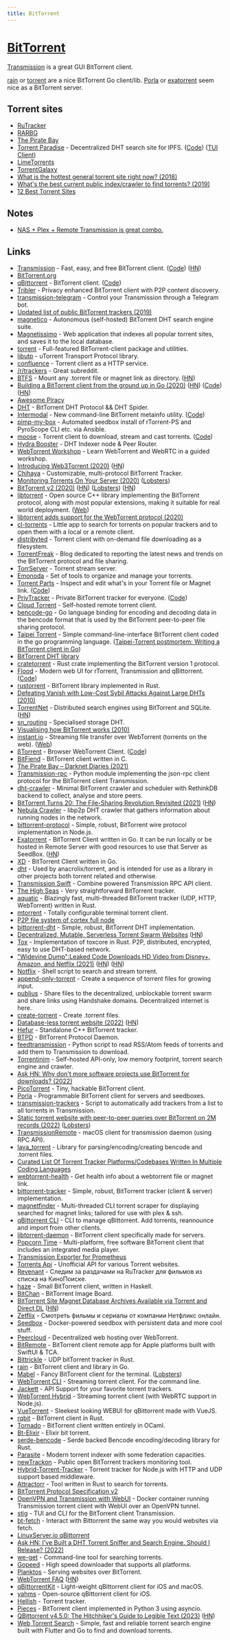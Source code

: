 ```yaml
---
title: BitTorrent
---
```


# [BitTorrent](https://en.wikipedia.org/wiki/BitTorrent)

[Transmission](https://transmissionbt.com/) is a great GUI BitTorrent client.

[rain](https://github.com/cenkalti/rain) or [torrent](https://github.com/anacrolix/torrent) are a nice BitTorrent Go client/lib. [Porla](https://github.com/porla/porla) or [exatorrent](https://github.com/varbhat/exatorrent) seem nice as a BitTorrent server.

## Torrent sites

- [RuTracker](https://rutracker.org/forum/index.php)
- [RARBG](https://rarbgmirror.org/torrents.php)
- [The Pirate Bay](https://www.tpbproxypirate.com/)
- [Torrent Paradise](https://torrent-paradise.ml/) - Decentralized DHT search site for IPFS. ([Code](https://github.com/urbanguacamole/torrent-paradise)) ([TUI Client](https://github.com/varbhat/torpar))
- [LimeTorrents](https://ww2.limetorrents.cyou/)
- [TorrentGalaxy](https://torrentgalaxy.to/)
- [What is the hottest general torrent site right now? (2018)](https://www.reddit.com/r/Piracy/comments/9vy0oe/what_is_the_hottest_general_torrent_site_right_now/)
- [What's the best current public index/crawler to find torrents? (2019)](https://www.reddit.com/r/trackers/comments/ebz8w9/whats_the_best_current_public_indexcrawler_to/)
- [12 Best Torrent Sites](https://www.vpnmentor.com/blog/10-best-torrent-websites/)

## Notes

- [NAS + Plex + Remote Transmission is great combo.](https://twitter.com/jasonpjason/status/1516594279287865353)

## Links

- [Transmission](https://transmissionbt.com/) - Fast, easy, and free BitTorrent client. ([Code](https://github.com/transmission/transmission)) ([HN](https://news.ycombinator.com/item?id=33118471))
- [BitTorrent.org](http://bittorrent.org/index.html)
- [qBittorrent](https://www.qbittorrent.org/) - BitTorrent client. ([Code](https://github.com/qbittorrent/qBittorrent))
- [Tribler](https://github.com/Tribler/tribler) - Privacy enhanced BitTorrent client with P2P content discovery.
- [transmission-telegram](https://github.com/pyed/transmission-telegram) - Control your Transmission through a Telegram bot.
- [Updated list of public BitTorrent trackers (2019)](https://github.com/ngosang/trackerslist)
- [magnetico](https://github.com/boramalper/magnetico) - Autonomous (self-hosted) BitTorrent DHT search engine suite.
- [Magnetissimo](https://github.com/sergiotapia/magnetissimo) - Web application that indexes all popular torrent sites, and saves it to the local database.
- [torrent](https://github.com/anacrolix/torrent) - Full-featured BitTorrent-client package and utilities.
- [libutp](https://github.com/bittorrent/libutp) - uTorrent Transport Protocol library.
- [confluence](https://github.com/anacrolix/confluence) - Torrent client as a HTTP service.
- [/r/trackers](https://www.reddit.com/r/trackers/) - Great subreddit.
- [BTFS](https://www.bittorrent.com/btfs/) - Mount any .torrent file or magnet link as directory. ([HN](https://news.ycombinator.com/item?id=23576063))
- [Building a BitTorrent client from the ground up in Go (2020)](https://blog.jse.li/posts/torrent/) ([HN](https://news.ycombinator.com/item?id=21958359)) ([Code](https://github.com/veggiedefender/torrent-client)) ([HN](https://news.ycombinator.com/item?id=33495328))
- [Awesome Piracy](https://github.com/Igglybuff/awesome-piracy)
- [DHT](https://github.com/shiyanhui/dht) - BitTorrent DHT Protocol && DHT Spider.
- [Intermodal](https://rodarmor.com/blog/intermodal) - New command-line BitTorrent metainfo utility. ([Code](https://github.com/casey/intermodal))
- [pimp-my-box](https://github.com/pyroscope/pimp-my-box) - Automated seedbox install of rTorrent-PS and PyroScope CLI etc. via Ansible.
- [moose](https://getmoose.in/) - Torrent client to download, stream and cast torrents. ([Code](https://github.com/ritz078/moose))
- [Hydra Booster](https://github.com/libp2p/hydra-booster) - DHT Indexer node & Peer Router.
- [WebTorrent Workshop](https://webtorrent.github.io/workshop/) - Learn WebTorrent and WebRTC in a guided workshop.
- [Introducing Web3Torrent (2020)](https://blog.statechannels.org/introducing-web3torrent/) ([HN](https://news.ycombinator.com/item?id=23602008))
- [Chihaya](https://github.com/chihaya/chihaya) - Customizable, multi-protocol BitTorrent Tracker.
- [Monitoring Torrents On Your Server (2020)](https://rmpr.xyz/Managing-torrents-on-your-server/) ([Lobsters](https://lobste.rs/s/qzogsg/monitoring_torrents_on_your_server))
- [BitTorrent v2 (2020)](https://blog.libtorrent.org/2020/09/bittorrent-v2/) ([HN](https://news.ycombinator.com/item?id=24401999)) ([Lobsters](https://lobste.rs/s/psgswm/bittorrent_v2)) ([HN](https://news.ycombinator.com/item?id=29873106))
- [libtorrent](https://github.com/arvidn/libtorrent) - Open source C++ library implementing the BitTorrent protocol, along with most popular extensions, making it suitable for real world deployment. ([Web](http://libtorrent.org/))
- [libtorrent adds support for the WebTorrent protocol (2020)](https://feross.org/libtorrent-webtorrent/)
- [cl-torrents](https://github.com/vindarel/cl-torrents) - Little app to search for torrents on popular trackers and to open them with a local or a remote client.
- [distribyted](https://github.com/distribyted/distribyted) - Torrent client with on-demand file downloading as a filesystem.
- [TorrentFreak](https://torrentfreak.com/) - Blog dedicated to reporting the latest news and trends on the BitTorrent protocol and file sharing.
- [TorrServer](https://github.com/YouROK/TorrServer) - Torrent stream server.
- [Emonoda](https://github.com/mdevaev/emonoda) - Set of tools to organize and manage your torrents.
- [Torrent Parts](https://torrent.parts/) - Inspect and edit what's in your Torrent file or Magnet link. ([Code](https://github.com/leoherzog/TorrentParts))
- [PrivTracker](https://privtracker.tk/) - Private BitTorrent tracker for everyone. ([Code](https://github.com/meehow/privtracker))
- [Cloud Torrent](https://github.com/jpillora/cloud-torrent) - Self-hosted remote torrent client.
- [bencode-go](https://github.com/jackpal/bencode-go) - Go language binding for encoding and decoding data in the bencode format that is used by the BitTorrent peer-to-peer file sharing protocol.
- [Taipei Torrent](https://github.com/jackpal/Taipei-Torrent) - Simple command-line-interface BitTorrent client coded in the go programming language. ([Taipei-Torrent postmortem: Writing a BitTorrent client in Go](http://grammerjack.blogspot.com/2010/01/writing-bittorrent-client-in-go.html))
- [BitTorrent DHT library](https://github.com/jech/dht)
- [cratetorrent](https://github.com/mandreyel/cratetorrent) - Rust crate implementing the BitTorrent version 1 protocol.
- [Flood](https://flood.js.org/) - Modern web UI for rTorrent, Transmission and qBittorrent. ([Code](https://github.com/jesec/flood))
- [rustorrent](https://github.com/sebastiencs/rustorrent) - BitTorrent library implemented in Rust.
- [Defeating Vanish with Low-Cost Sybil Attacks Against Large DHTs (2010)](https://jhalderm.com/pub/papers/unvanish-ndss10-web.pdf)
- [TorrentNet](https://github.com/lmatteis/torrent-net) - Distributed search engines using BitTorrent and SQLite. ([HN](https://news.ycombinator.com/item?id=25850181))
- [sn_routing](https://github.com/maidsafe/sn_routing) - Specialised storage DHT.
- [Visualising how BitTorrent works (2010)](http://mg8.org/processing/bt.html)
- [instant.io](https://github.com/webtorrent/instant.io) - Streaming file transfer over WebTorrent (torrents on the web). ([Web](https://instant.io/))
- [βTorrent](https://btorrent.xyz/) - Browser WebTorrent Client. ([Code](https://github.com/DiegoRBaquero/BTorrent))
- [BitFiend](https://github.com/eduard-permyakov/BitFiend) - BitTorrent client written in C.
- [The Pirate Bay – Darknet Diaries (2021)](https://darknetdiaries.com/episode/92/)
- [Transmission-rpc](https://github.com/Trim21/transmission-rpc) - Python module implementing the json-rpc client protocol for the BitTorrent client Transmission.
- [dht-crawler](https://github.com/mmathys/dht-crawler) - Minimal BitTorrent crawler and scheduler with RethinkDB backend to collect, analyse and store peers.
- [BitTorrent Turns 20: The File-Sharing Revolution Revisited (2021)](https://torrentfreak.com/bittorrent-turns-20-the-file-sharing-revolution-revisited-210702/) ([HN](https://news.ycombinator.com/item?id=27719222))
- [Nebula Crawler](https://github.com/dennis-tra/nebula-crawler) - libp2p DHT crawler that gathers information about running nodes in the network.
- [bittorrent-protocol](https://github.com/webtorrent/bittorrent-protocol) - Simple, robust, BitTorrent wire protocol implementation in Node.js.
- [Exatorrent](https://github.com/varbhat/exatorrent) - BitTorrent Client written in Go. It can be run locally or be hosted in Remote Server with good resources to use that Server as SeedBox. ([HN](https://news.ycombinator.com/item?id=28301374))
- [XD](https://github.com/majestrate/XD) - BitTorrent Client written in Go.
- [dht](https://github.com/anacrolix/dht) - Used by anacrolix/torrent, and is intended for use as a library in other projects both torrent related and otherwise.
- [Transmission Swift](https://github.com/jameshurst/Transmission-Swift) - Combine powered Transmission RPC API client.
- [The High Seas](https://github.com/calpaterson/thehighseas) - Very straightforward BitTorrent tracker.
- [aquatic](https://github.com/greatest-ape/aquatic) - Blazingly fast, multi-threaded BitTorrent tracker (UDP, HTTP, WebTorrent) written in Rust.
- [mtorrent](https://github.com/nektro/mtorrent) - Totally configurable terminal torrent client.
- [P2P file system of cortex full node](https://github.com/CortexFoundation/torrentfs)
- [bittorrent-dht](https://github.com/webtorrent/bittorrent-dht) - Simple, robust, BitTorrent DHT implementation.
- [Decentralized, Mutable, Serverless Torrent Swarm Websites](https://github.com/publiusfederalist/federalist) ([HN](https://news.ycombinator.com/item?id=29513547))
- [Tox](https://github.com/tox-rs/tox) - Implementation of toxcore in Rust. P2P, distributed, encrypted, easy to use DHT-based network.
- ["Widevine Dump":Leaked Code Downloads HD Video from Disney+, Amazon, and Netflix (2021)](https://torrentfreak.com/widevine-dump-leaked-code-downloads-hd-video-from-disney-amazon-and-netflix-211227/) ([HN](https://news.ycombinator.com/item?id=29702110)) ([HN](https://news.ycombinator.com/item?id=29718556))
- [Notflix](https://github.com/Bugswriter/notflix) - Shell script to search and stream torrent.
- [append-only-torrent](https://github.com/substack/append-only-torrent) - Create a sequence of torrent files for growing input.
- [publius](https://github.com/publiusfederalist/publius) - Share files to the decentralized, unblockable torrent swarm and share links using Handshake domains. Decentralized internet is here.
- [create-torrent](https://github.com/webtorrent/create-torrent) - Create .torrent files.
- [Database-less torrent website (2022)](https://boredcaveman.xyz/post/0x1_dbless-torrent-website.html) ([HN](https://news.ycombinator.com/item?id=29917818))
- [Hefur](https://github.com/abique/hefur) - Standalone C++ BitTorrent tracker.
- [BTPD](https://github.com/btpd/btpd) - BitTorrent Protocol Daemon.
- [feedtransmission](https://github.com/lupus78/feedtransmission) - Python script to read RSS/Atom feeds of torrents and add them to Transmission to download.
- [Torrentinim](https://github.com/sergiotapia/torrentinim) - Self-hosted API-only, low memory footprint, torrent search engine and crawler.
- [Ask HN: Why don't more software projects use BitTorrent for downloads? (2022)](https://news.ycombinator.com/item?id=30436367)
- [PicoTorrent](https://github.com/picotorrent/picotorrent) - Tiny, hackable BitTorrent client.
- [Porla](https://github.com/porla/porla) - Programmable BitTorrent client for servers and seedboxes.
- [transmission-trackers](https://github.com/blind-oracle/transmission-trackers) - Script to automatically add trackers from a list to all torrents in Transmission.
- [Static torrent website with peer-to-peer queries over BitTorrent on 2M records (2022)](https://boredcaveman.xyz/post/0x2_static-torrent-website-p2p-queries.html) ([Lobsters](https://lobste.rs/s/pt8ptn/static_torrent_website_with_peer_peer))
- [TransmissionRemote](https://github.com/selim-mustafaev/TransmissionRemote) - macOS client for transmission daemon (using RPC API).
- [lava_torrent](https://github.com/ttlajus/lava_torrent) - Library for parsing/encoding/creating bencode and .torrent files.
- [Curated List Of Torrent Tracker Platforms/Codebases Written In Multiple Coding Languages](https://github.com/HDVinnie/Torrent-Tracker-Platforms)
- [webtorrent-health](https://github.com/alxhotel/webtorrent-health) - Get health info about a webtorrent file or magnet link.
- [bittorrent-tracker](https://github.com/webtorrent/bittorrent-tracker) - Simple, robust, BitTorrent tracker (client & server) implementation.
- [magnetfinder](https://github.com/xel86/magnetfinder) - Multi-threaded CLI torrent scraper for displaying searched for magnet links; tailored for use with plex & ssh.
- [qBittorrent CLI](https://github.com/ludviglundgren/qbittorrent-cli) - CLI to manage qBittorrent. Add torrents, reannounce and import from other clients.
- [libtorrent-daemon](https://github.com/arvidn/libtorrent-daemon) - BitTorrent client specifically made for servers.
- [Popcorn Time](https://github.com/popcorn-official/popcorn-desktop) - Multi-platform, free software BitTorrent client that includes an integrated media player.
- [Transmission Exporter for Prometheus](https://github.com/metalmatze/transmission-exporter)
- [Torrents Api](https://github.com/Ryuk-me/Torrent-Api-py) - Unofficial API for various Torrent websites.
- [Revenant](https://github.com/nikityy/revenant) - Cледим за раздачами на RuTracker для фильмов из списка на КиноПоиске.
- [haze](https://github.com/cronokirby/haze) - Small BitTorrent client, written in Haskell.
- [BitChan](https://github.com/majestrate/bitchan) - BitTorrent Image Board.
- [BitTorrent Site Magnet Database Archives Available via Torrent and Direct DL](https://archive.org/details/TORRENTSMAGNETARCHIVES) ([HN](https://news.ycombinator.com/item?id=31461070))
- [Zetflix](https://zetfix.online/) - Смотреть фильмы и сериалы от компании Нетфликс онлайн.
- [Seedbox](https://github.com/jfroment/seedbox) - Docker-powered seedbox with persistent data and more cool stuff.
- [Peercloud](https://github.com/jhiesey/peercloud) - Decentralized web hosting over WebTorrent.
- [BitRemote](https://github.com/tatsuz0u/BitRemote) - BitTorrent client remote app for Apple platforms built with SwiftUI & TCA.
- [Bittrickle](https://github.com/cronokirby/bittrickle) - UDP bitTorrent tracker in Rust.
- [rain](https://github.com/cenkalti/rain) - BitTorrent client and library in Go.
- [Mabel](https://github.com/smmr-software/mabel) - Fancy BitTorrent client for the terminal. ([Lobsters](https://lobste.rs/s/sas6jh/mabel_fancy_bittorrent_client_for))
- [WebTorrent CLI](https://github.com/webtorrent/webtorrent-cli) - Streaming torrent client. For the command line.
- [Jackett](https://github.com/Jackett/Jackett) - API Support for your favorite torrent trackers.
- [WebTorrent Hybrid](https://github.com/webtorrent/webtorrent-hybrid) - Streaming torrent client (with WebRTC support in Node.js).
- [VueTorrent](https://github.com/WDaan/VueTorrent) - Sleekest looking WEBUI for qBittorrent made with VueJS.
- [rqbit](https://github.com/ikatson/rqbit) - BitTorrent client in Rust.
- [Tornado](https://github.com/fraidev/tornado) - BitTorrent client written entirely in OCaml.
- [Bt-Elixir](https://github.com/wismer/bt-elixir) - Elixir bit torrent.
- [serde-bencode](https://github.com/toby/serde-bencode) - Serde backed Bencode encoding/decoding library for Rust.
- [Parasite](https://github.com/bit-bandit/parasite) - Modern torrent indexer with some federation capacities.
- [newTrackon](https://github.com/CorralPeltzer/newTrackon) - Public open BitTorrent trackers monitoring tool.
- [Hybrid-Torrent-Tracker](https://github.com/negezor/hybrid-torrent-tracker) - Torrent tracker for Node.js with HTTP and UDP support based middleware.
- [Attractorr](https://github.com/rnestler/attractorr) - Tool written in Rust to search for torrents.
- [BitTorrent Protocol Specification v2](http://bittorrent.org/beps/bep_0052.html)
- [OpenVPN and Transmission with WebUI](https://github.com/haugene/docker-transmission-openvpn) - Docker container running Transmission torrent client with WebUI over an OpenVPN tunnel.
- [stig](https://github.com/rndusr/stig) - TUI and CLI for the BitTorrent client Transmission.
- [bt-fetch](https://github.com/RangerMauve/bt-fetch) - Interact with Bittorrent the same way you would websites via fetch.
- [LinuxServer.io qBittorrent](https://github.com/linuxserver/docker-qbittorrent)
- [Ask HN: I've Built a DHT Torrent Sniffer and Search Engine. Should I Release? (2022)](https://news.ycombinator.com/item?id=33305671)
- [we-get](https://github.com/rachmadaniHaryono/we-get) - Command-line tool for searching torrents.
- [Gopeed](https://github.com/monkeyWie/gopeed) - High speed downloader that supports all platforms.
- [Planktos](https://github.com/xuset/planktos) - Serving websites over BitTorrent.
- [WebTorrent FAQ](https://webtorrent.io/faq) ([HN](https://news.ycombinator.com/item?id=33790186))
- [qBittorrentKit](https://github.com/adborbas/qBittorrentKit) - Light-weight qBittorrent client for iOS and macOS.
- [yahms](https://github.com/adborbas/yahms) - Open-source qBittorrent client for iOS.
- [Hellish](https://github.com/vaartis/hellish) - Torrent tracker.
- [Pieces](https://github.com/eliasson/pieces) - BitTorrent client implemented in Python 3 using asyncio.
- [QBittorrent v4.5.0: The Hitchhiker's Guide to Legible Text (2023)](https://datalars.com/2023/01/03/qbittorrent-v450-the-hitchhikers-guide-to-legible-text-2/) ([HN](https://news.ycombinator.com/item?id=34242863))
- [Web Torrent Search](https://github.com/icodelifee/TorrentWebSearch) - Simple, fast and reliable torrent search engine built with Flutter and Go to find and download torrents.
